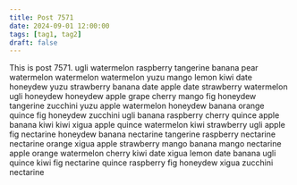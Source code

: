 ```yaml
---
title: Post 7571
date: 2024-09-01 12:00:00
tags: [tag1, tag2]
draft: false
---
```

This is post 7571.
ugli
watermelon
raspberry
tangerine
banana
pear
watermelon
watermelon
watermelon
yuzu
mango
lemon
kiwi
date
honeydew
yuzu
strawberry
banana
date
apple
date
strawberry
watermelon
ugli
honeydew
honeydew
apple
grape
cherry
mango
fig
honeydew
tangerine
zucchini
yuzu
apple
watermelon
honeydew
banana
orange
quince
fig
honeydew
zucchini
ugli
banana
raspberry
cherry
quince
apple
banana
kiwi
kiwi
xigua
apple
quince
watermelon
kiwi
strawberry
ugli
apple
fig
nectarine
honeydew
banana
nectarine
tangerine
raspberry
nectarine
nectarine
orange
xigua
apple
strawberry
mango
banana
mango
nectarine
apple
orange
watermelon
cherry
kiwi
date
xigua
lemon
date
banana
ugli
quince
kiwi
fig
nectarine
quince
raspberry
fig
honeydew
xigua
zucchini
nectarine
